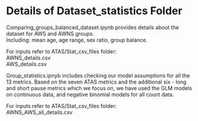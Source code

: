 # Details of Dataset_statistics Folder

Comparing_groups_balanced_dataset.ipynb provides details about the dataset for AWS and AWNS groups.  
Including: mean age, age range, sex ratio, group balance.  

For inputs refer to ATAS/Stat_csv_files folder:     
AWNS_details.csv  
AWS_details.csv  

Group_statistics.ipnyb includes checking our model assumptions for all the 13 metrics. Based on the seven ATAS metrics and the additional six - long and short pause metrics which we focus on, we have used the GLM models on continuous data, and negative binomial models for all count data.  
  
For inputs refer to ATAS/Stat_csv_files folder:  
AWNS_AWS_all_details.csv  

